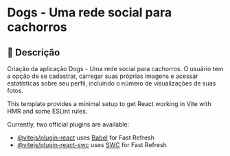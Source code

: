 # Dogs - Uma rede social para cachorros

## 📜 Descrição
<p>Criação da aplicação Dogs - Uma rede social para cachorros. O usuário tem a opção de se cadastrar, carregar suas próprias imagens e acessar estatísticas sobre seu perfil, incluindo o número de visualizações de suas fotos.</p>

This template provides a minimal setup to get React working in Vite with HMR and some ESLint rules.

Currently, two official plugins are available:

- [@vitejs/plugin-react](https://github.com/vitejs/vite-plugin-react/blob/main/packages/plugin-react/README.md) uses [Babel](https://babeljs.io/) for Fast Refresh
- [@vitejs/plugin-react-swc](https://github.com/vitejs/vite-plugin-react-swc) uses [SWC](https://swc.rs/) for Fast Refresh
